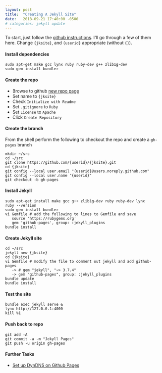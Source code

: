 ```yaml
---
layout: post
title:  "Creating A Jekyll Site"
date:   2018-09-21 17:40:00 -0500
# categories: jekyll update
---
```


To start, just follow the [github instructions](https://help.github.com/articles/setting-up-your-github-pages-site-locally-with-jekyll/).  I'll go through a few of them here.  Change `{jksite}`, and `{userid}` appropriate (without `{}`). 


#### Install dependencies

```
sudo apt-get make gcc lynx ruby ruby-dev g++ zlib1g-dev
sudo gem install bundler
```

#### Create the repo

* Browse to github [new repo page](https://github.com/new)
* Set name to `{jksite}`
* Check `Initialize with Readme`
* Set `.gitignore` to `Ruby`
* Set `License` to `Apache`
* Click `Create Repository`

#### Create the branch

From the shell perform the following to checkout the repo and create a `gh-pages` branch
```
mkdir ~/src
cd ~/src
git clone https://github.com/{userid}/{jksite}.git
cd {jksite}
git config --local user.email "{userid}@users.noreply.github.com"
git config --local user.name "{userid}"
git checkout -b gh-pages
```

#### Install Jekyll
```
sudo apt-get install make gcc g++ zlib1g-dev ruby ruby-dev lynx
ruby --version
sudo gem install bundler
vi Gemfile # add the following to lines to Gemfile and save
   source 'https://rubygems.org'
   gem 'github-pages', group: :jekyll_plugins
bundle install
```

#### Create Jekyll site
```
cd ~/src
jekyll new {jksite}
cd {jksite}
vi Gemfile # modify the file to comment out jekyll and add github-pages 
   -> # gem "jekyll", "~> 3.7.4"
   -> gem "github-pages", group: :jekyll_plugins
bundle update
bundle install
```

#### Test the site
```
bundle exec jekyll serve &
lynx http://127.0.0.1:4000
kill %1
```

#### Push back to repo
```
git add -A
git commit -a -m "Jekyll Pages"
git push -u origin gh-pages
```

#### Further Tasks
* [Set up DynDNS on Github Pages](https://help.github.com/articles/troubleshooting-custom-domains/)